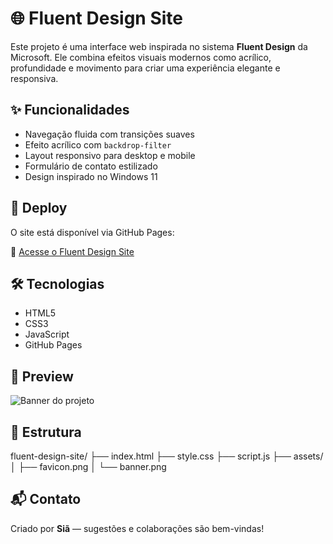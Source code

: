 # 🌐 Fluent Design Site
Este projeto é uma interface web inspirada no sistema **Fluent Design** da Microsoft. Ele combina efeitos visuais modernos como acrílico, profundidade e movimento para criar uma experiência elegante e responsiva.

## ✨ Funcionalidades
- Navegação fluida com transições suaves
- Efeito acrílico com `backdrop-filter`
- Layout responsivo para desktop e mobile
- Formulário de contato estilizado
- Design inspirado no Windows 11

## 🚀 Deploy
O site está disponível via GitHub Pages:

🔗 [Acesse o Fluent Design Site](https://siaaiac.github.io/fluent-design-site/)

## 🛠️ Tecnologias
- HTML5
- CSS3
- JavaScript
- GitHub Pages

## 📸 Preview
![Banner do projeto](assets/banner.png)

## 📂 Estrutura
fluent-design-site/ 
├── index.html 
├── style.css 
├── script.js 
├── assets/ 
│ ├── favicon.png 
│ └── banner.png



## 📬 Contato

Criado por **Siã** — sugestões e colaborações são bem-vindas!
